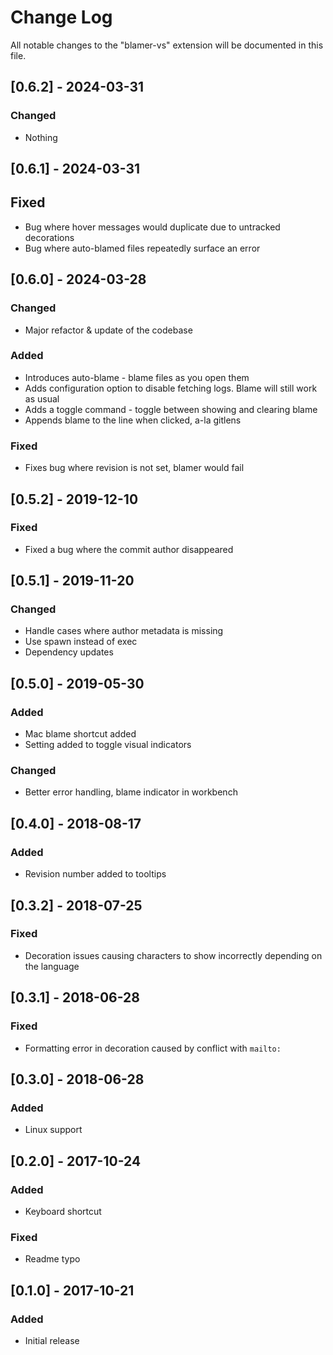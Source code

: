 # Change Log

All notable changes to the "blamer-vs" extension will be documented in this file.

## [0.6.2] - 2024-03-31

### Changed

-   Nothing

## [0.6.1] - 2024-03-31

## Fixed

-   Bug where hover messages would duplicate due to untracked decorations
-   Bug where auto-blamed files repeatedly surface an error

## [0.6.0] - 2024-03-28

### Changed

-   Major refactor & update of the codebase

### Added

-   Introduces auto-blame - blame files as you open them
-   Adds configuration option to disable fetching logs. Blame will still work as usual
-   Adds a toggle command - toggle between showing and clearing blame
-   Appends blame to the line when clicked, a-la gitlens

### Fixed

-   Fixes bug where revision is not set, blamer would fail

## [0.5.2] - 2019-12-10

### Fixed

-   Fixed a bug where the commit author disappeared

## [0.5.1] - 2019-11-20

### Changed

-   Handle cases where author metadata is missing
-   Use spawn instead of exec
-   Dependency updates

## [0.5.0] - 2019-05-30

### Added

-   Mac blame shortcut added
-   Setting added to toggle visual indicators

### Changed

-   Better error handling, blame indicator in workbench

## [0.4.0] - 2018-08-17

### Added

-   Revision number added to tooltips

## [0.3.2] - 2018-07-25

### Fixed

-   Decoration issues causing characters to show incorrectly depending on the language

## [0.3.1] - 2018-06-28

### Fixed

-   Formatting error in decoration caused by conflict with `mailto:`

## [0.3.0] - 2018-06-28

### Added

-   Linux support

## [0.2.0] - 2017-10-24

### Added

-   Keyboard shortcut

### Fixed

-   Readme typo

## [0.1.0] - 2017-10-21

### Added

-   Initial release
